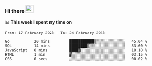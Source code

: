 ### Hi there <a href="https://www.gautamkrishnar.com/"><img src="https://media.giphy.com/media/hvRJCLFzcasrR4ia7z/giphy.gif" width="25px"></a>

📊 **This week I spent my time on**

<!--START_SECTION:waka-->

```text
From: 17 February 2023 - To: 24 February 2023

Go           20 mins         ███████████▒░░░░░░░░░░░░░   45.04 %
SQL          14 mins         ████████▒░░░░░░░░░░░░░░░░   33.60 %
JavaScript   8 mins          ████▓░░░░░░░░░░░░░░░░░░░░   18.18 %
HTML         1 min           ▓░░░░░░░░░░░░░░░░░░░░░░░░   03.15 %
CSS          0 secs          ░░░░░░░░░░░░░░░░░░░░░░░░░   00.02 %
```

<!--END_SECTION:waka-->
